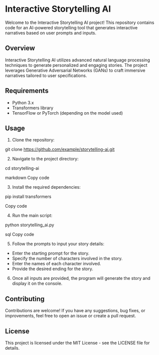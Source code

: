 # Interactive Storytelling AI

Welcome to the Interactive Storytelling AI project! This repository contains code for an AI-powered storytelling tool that generates interactive narratives based on user prompts and inputs.

## Overview

Interactive Storytelling AI utilizes advanced natural language processing techniques to generate personalized and engaging stories. The project leverages Generative Adversarial Networks (GANs) to craft immersive narratives tailored to user specifications.

## Requirements

- Python 3.x
- Transformers library
- TensorFlow or PyTorch (depending on the model used)

## Usage

1. Clone the repository:

git clone https://github.com/example/storytelling-ai.git



2. Navigate to the project directory:

cd storytelling-ai

markdown
Copy code

3. Install the required dependencies:

pip install transformers


Copy code

4. Run the main script:

python storytelling_ai.py

sql
Copy code

5. Follow the prompts to input your story details:
- Enter the starting prompt for the story.
- Specify the number of characters involved in the story.
- Enter the names of each character involved.
- Provide the desired ending for the story.

6. Once all inputs are provided, the program will generate the story and display it on the console.

## Contributing

Contributions are welcome! If you have any suggestions, bug fixes, or improvements, feel free to open an issue or create a pull request.

## License

This project is licensed under the MIT License - see the LICENSE file for details.
